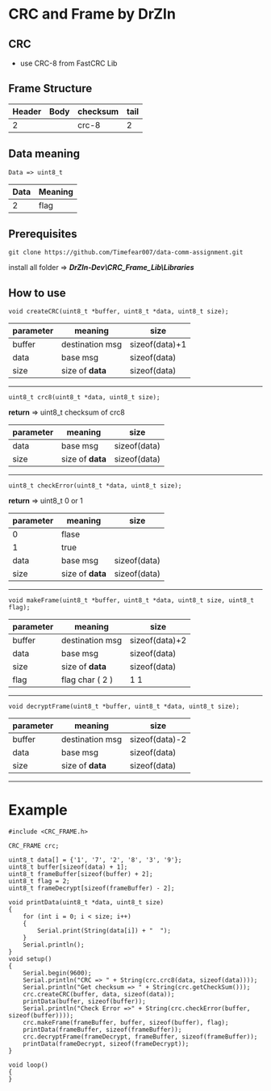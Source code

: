 # CRC and Frame by DrZIn

## CRC

* use CRC-8 from FastCRC Lib

## Frame Structure

| Header | Body | checksum | tail |
| ------ | ---- | -------- | ---- |
| 2      |      | crc-8    | 2    |

## Data meaning

```Data => uint8_t```

| Data | Meaning |
| ---- | ------- |
| 2    | flag    |

## Prerequisites

```git clone https://github.com/Timefear007/data-comm-assignment.git```

install all folder => ***DrZIn-Dev\CRC_Frame_Lib\Libraries***

## How to use

```void createCRC(uint8_t *buffer, uint8_t *data, uint8_t size);```

| parameter | meaning          | size           |
| --------- | ---------------- | -------------- |
| buffer    | destination msg  | sizeof(data)+1 |
| data      | base msg         | sizeof(data)   |
| size      | size of **data** | sizeof(data)   |

--------------------------------
```uint8_t crc8(uint8_t *data, uint8_t size);```

**return** => uint8_t checksum of crc8

| parameter | meaning          | size         |
| --------- | ---------------- | ------------ |
| data      | base msg         | sizeof(data) |
| size      | size of **data** | sizeof(data) |

--------------------------------
```uint8_t checkError(uint8_t *data, uint8_t size);```

**return** => uint8_t 0 or 1

| parameter | meaning          | size         |
| --------- | ---------------- | ------------ |
| 0         | flase            |              |
| 1         | true             |              |
| data      | base msg         | sizeof(data) |
| size      | size of **data** | sizeof(data) |

--------------------------------
```void makeFrame(uint8_t *buffer, uint8_t *data, uint8_t size, uint8_t flag);```

| parameter | meaning          | size           |
| --------- | ---------------- | -------------- |
| buffer    | destination msg  | sizeof(data)+2 |
| data      | base msg         | sizeof(data)   |
| size      | size of **data** | sizeof(data)   |
| flag      | flag char ( 2 )  | 1     1        |

--------------------------------
```void decryptFrame(uint8_t *buffer, uint8_t *data, uint8_t size);```

| parameter | meaning          | size           |
| --------- | ---------------- | -------------- |
| buffer    | destination msg  | sizeof(data)-2 |
| data      | base msg         | sizeof(data)   |
| size      | size of **data** | sizeof(data)   |

--------------------------------

# Example

```
#include <CRC_FRAME.h>

CRC_FRAME crc;

uint8_t data[] = {'1', '7', '2', '8', '3', '9'};
uint8_t buffer[sizeof(data) + 1];
uint8_t frameBuffer[sizeof(buffer) + 2];
uint8_t flag = 2;
uint8_t frameDecrypt[sizeof(frameBuffer) - 2];

void printData(uint8_t *data, uint8_t size)
{
    for (int i = 0; i < size; i++)
    {
        Serial.print(String(data[i]) + "  ");
    }
    Serial.println();
}
void setup()
{
    Serial.begin(9600);
    Serial.println("CRC => " + String(crc.crc8(data, sizeof(data))));
    Serial.println("Get checksum => " + String(crc.getCheckSum()));
    crc.createCRC(buffer, data, sizeof(data));
    printData(buffer, sizeof(buffer));
    Serial.println("Check Error =>" + String(crc.checkError(buffer, sizeof(buffer))));
    crc.makeFrame(frameBuffer, buffer, sizeof(buffer), flag);
    printData(frameBuffer, sizeof(frameBuffer));
    crc.decryptFrame(frameDecrypt, frameBuffer, sizeof(frameBuffer));
    printData(frameDecrypt, sizeof(frameDecrypt));
}

void loop()
{
}
```
